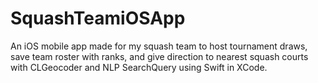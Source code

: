 # SquashTeamiOSApp
An iOS mobile app made for my squash team to host tournament draws, save team roster with ranks, and give direction to nearest squash courts with CLGeocoder and NLP SearchQuery using Swift in XCode. 
